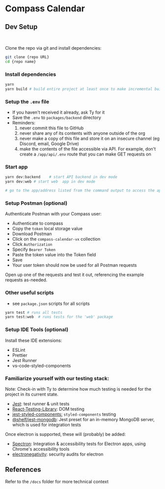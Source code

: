 # Compass Calendar

## Dev Setup

<br>

Clone the repo via git and install dependencies:

```bash
git clone {repo URL}
cd {repo name}
```

### Install dependencies

```bash
yarn
yarn build # build entire project at least once to make incremental builds easier
```

### Setup the `.env` file

- If you haven't received it already, ask Ty for it
- Save the `.env` to `packages/backend` directory
- Reminders:
  1. never commit this file to GitHub
  2. never share any of its contents with anyone outside of the org
  3. never make a copy of this file and store it on an insecure channel (eg Discord, email, Google Drive)
  4. make the contents of the file accessible via API. For example, don't create a `/app/api/.env` route that you can make GET requests on

### Start app

```bash
yarn dev:backend    # start API backend in dev mode
yarn dev:web # start web  app in dev mode

# go to the app/address listed from the command output to access the app
```

### Setup Postman (optional)

Authenticate Postman with your Compass user:

- Authenticate to compass
- Copy the `token` local storage value
- Download Postman
- Click on the `compass-calendar-vx` collection
- Click `Authorization`
- Specify `Bearer Token`
- Paste the token value into the Token field
- Save
- Your user token should now be used for all Postman requests

Open up one of the requests and test it out, referencing the example requests as-needed.

### Other useful scripts

- see `package.json` scripts for all scripts

```bash
yarn test # runs all tests
yarn test:web  # runs tests for the 'web' package
```

### Setup IDE Tools (optional)

Install these IDE extensions:

- ESLint
- Prettier
- Jest Runner
- vs-code-styled-components

### Familiarize yourself with our testing stack:

Note: Check-in with Ty to determine how much testing is needed for the project in its current state.

- [Jest](https://jestjs.io/): test runner & unit tests
- [React-Testing-Library](https://testing-library.com/docs/react-testing-library/intro): DOM testing
- [jest-styled-components:](https://github.com/styled-components/jest-styled-components#react-testing-library) `styled-components` testing
- [@shelf/jest-mongodb](https://github.com/shelfio/jest-mongodb): Jest preset for an in-memory MongoDB server, which is used for integration tests

Once electron is supported, these will (probably) be added:

- [Spectron](https://www.electronjs.org/spectron): Integration & accessibility tests for Electron apps, using Chrome's accessibility tools
- [electronegativity](https://github.com/doyensec/electronegativity#electronegativity): security audits for electron

## References

Refer to the `/docs` folder for more technical context
